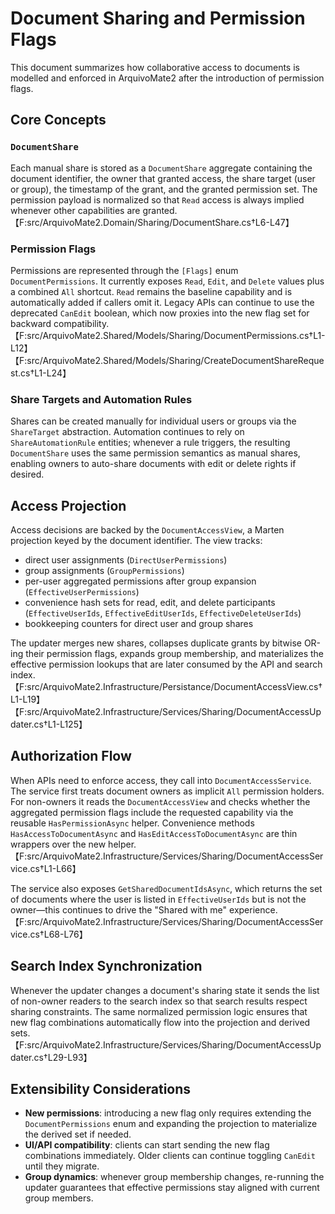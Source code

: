 # Document Sharing and Permission Flags

This document summarizes how collaborative access to documents is modelled and enforced in ArquivoMate2 after the introduction of permission flags.

## Core Concepts

### `DocumentShare`
Each manual share is stored as a `DocumentShare` aggregate containing the document identifier, the owner that granted access, the share target (user or group), the timestamp of the grant, and the granted permission set. The permission payload is normalized so that `Read` access is always implied whenever other capabilities are granted.【F:src/ArquivoMate2.Domain/Sharing/DocumentShare.cs†L6-L47】

### Permission Flags
Permissions are represented through the `[Flags]` enum `DocumentPermissions`. It currently exposes `Read`, `Edit`, and `Delete` values plus a combined `All` shortcut. `Read` remains the baseline capability and is automatically added if callers omit it. Legacy APIs can continue to use the deprecated `CanEdit` boolean, which now proxies into the new flag set for backward compatibility.【F:src/ArquivoMate2.Shared/Models/Sharing/DocumentPermissions.cs†L1-L12】【F:src/ArquivoMate2.Shared/Models/Sharing/CreateDocumentShareRequest.cs†L1-L24】

### Share Targets and Automation Rules
Shares can be created manually for individual users or groups via the `ShareTarget` abstraction. Automation continues to rely on `ShareAutomationRule` entities; whenever a rule triggers, the resulting `DocumentShare` uses the same permission semantics as manual shares, enabling owners to auto-share documents with edit or delete rights if desired.

## Access Projection

Access decisions are backed by the `DocumentAccessView`, a Marten projection keyed by the document identifier. The view tracks:

- direct user assignments (`DirectUserPermissions`)
- group assignments (`GroupPermissions`)
- per-user aggregated permissions after group expansion (`EffectiveUserPermissions`)
- convenience hash sets for read, edit, and delete participants (`EffectiveUserIds`, `EffectiveEditUserIds`, `EffectiveDeleteUserIds`)
- bookkeeping counters for direct user and group shares

The updater merges new shares, collapses duplicate grants by bitwise OR-ing their permission flags, expands group membership, and materializes the effective permission lookups that are later consumed by the API and search index.【F:src/ArquivoMate2.Infrastructure/Persistance/DocumentAccessView.cs†L1-L19】【F:src/ArquivoMate2.Infrastructure/Services/Sharing/DocumentAccessUpdater.cs†L1-L125】

## Authorization Flow

When APIs need to enforce access, they call into `DocumentAccessService`. The service first treats document owners as implicit `All` permission holders. For non-owners it reads the `DocumentAccessView` and checks whether the aggregated permission flags include the requested capability via the reusable `HasPermissionAsync` helper. Convenience methods `HasAccessToDocumentAsync` and `HasEditAccessToDocumentAsync` are thin wrappers over the new helper.【F:src/ArquivoMate2.Infrastructure/Services/Sharing/DocumentAccessService.cs†L1-L66】

The service also exposes `GetSharedDocumentIdsAsync`, which returns the set of documents where the user is listed in `EffectiveUserIds` but is not the owner—this continues to drive the "Shared with me" experience.【F:src/ArquivoMate2.Infrastructure/Services/Sharing/DocumentAccessService.cs†L68-L76】

## Search Index Synchronization

Whenever the updater changes a document's sharing state it sends the list of non-owner readers to the search index so that search results respect sharing constraints. The same normalized permission logic ensures that new flag combinations automatically flow into the projection and derived sets.【F:src/ArquivoMate2.Infrastructure/Services/Sharing/DocumentAccessUpdater.cs†L29-L93】

## Extensibility Considerations

- **New permissions**: introducing a new flag only requires extending the `DocumentPermissions` enum and expanding the projection to materialize the derived set if needed.
- **UI/API compatibility**: clients can start sending the new flag combinations immediately. Older clients can continue toggling `CanEdit` until they migrate.
- **Group dynamics**: whenever group membership changes, re-running the updater guarantees that effective permissions stay aligned with current group members.

